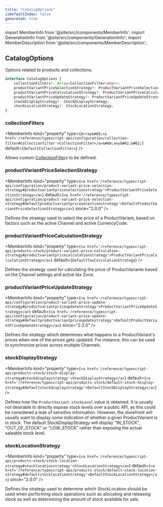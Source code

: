 ```yaml
---
title: "CatalogOptions"
isDefaultIndex: false
generated: true
---
```

<!-- This file was generated from the Vendure source. Do not modify. Instead, re-run the "docs:build" script -->
import MemberInfo from '@site/src/components/MemberInfo';
import GenerationInfo from '@site/src/components/GenerationInfo';
import MemberDescription from '@site/src/components/MemberDescription';


## CatalogOptions

<GenerationInfo sourceFile="packages/core/src/config/vendure-config.ts" sourceLine="676" packageName="@vendure/core" />

Options related to products and collections.

```ts title="Signature"
interface CatalogOptions {
    collectionFilters?: Array<CollectionFilter<any>>;
    productVariantPriceSelectionStrategy?: ProductVariantPriceSelectionStrategy;
    productVariantPriceCalculationStrategy?: ProductVariantPriceCalculationStrategy;
    productVariantPriceUpdateStrategy?: ProductVariantPriceUpdateStrategy;
    stockDisplayStrategy?: StockDisplayStrategy;
    stockLocationStrategy?: StockLocationStrategy;
}
```

<div className="members-wrapper">

### collectionFilters

<MemberInfo kind="property" type={`Array&#60;<a href='/reference/typescript-api/configuration/collection-filter#collectionfilter'>CollectionFilter</a>&#60;any&#62;&#62;`} default={`defaultCollectionFilters`}   />

Allows custom <a href='/reference/typescript-api/configuration/collection-filter#collectionfilter'>CollectionFilter</a>s to be defined.
### productVariantPriceSelectionStrategy

<MemberInfo kind="property" type={`<a href='/reference/typescript-api/configuration/product-variant-price-selection-strategy#productvariantpriceselectionstrategy'>ProductVariantPriceSelectionStrategy</a>`} default={`<a href='/reference/typescript-api/configuration/product-variant-price-selection-strategy#defaultproductvariantpriceselectionstrategy'>DefaultProductVariantPriceSelectionStrategy</a>`}  since="2.0.0"  />

Defines the strategy used to select the price of a ProductVariant, based on factors
such as the active Channel and active CurrencyCode.
### productVariantPriceCalculationStrategy

<MemberInfo kind="property" type={`<a href='/reference/typescript-api/products-stock/product-variant-price-calculation-strategy#productvariantpricecalculationstrategy'>ProductVariantPriceCalculationStrategy</a>`} default={`DefaultTaxCalculationStrategy`}   />

Defines the strategy used for calculating the price of ProductVariants based
on the Channel settings and active tax Zone.
### productVariantPriceUpdateStrategy

<MemberInfo kind="property" type={`<a href='/reference/typescript-api/configuration/product-variant-price-update-strategy#productvariantpriceupdatestrategy'>ProductVariantPriceUpdateStrategy</a>`} default={`<a href='/reference/typescript-api/configuration/product-variant-price-update-strategy#defaultproductvariantpriceupdatestrategy'>DefaultProductVariantPriceUpdateStrategy</a>`}  since="2.2.0"  />

Defines the strategy which determines what happens to a ProductVariant's prices
when one of the prices gets updated. For instance, this can be used to synchronize
prices across multiple Channels.
### stockDisplayStrategy

<MemberInfo kind="property" type={`<a href='/reference/typescript-api/products-stock/stock-display-strategy#stockdisplaystrategy'>StockDisplayStrategy</a>`} default={`<a href='/reference/typescript-api/products-stock/default-stock-display-strategy#defaultstockdisplaystrategy'>DefaultStockDisplayStrategy</a>`}   />

Defines how the `ProductVariant.stockLevel` value is obtained. It is usually not desirable
to directly expose stock levels over a public API, as this could be considered a leak of
sensitive information. However, the storefront will usually want to display _some_ indication
of whether a given ProductVariant is in stock. The default StockDisplayStrategy will
display "IN_STOCK", "OUT_OF_STOCK" or "LOW_STOCK" rather than exposing the actual saleable
stock level.
### stockLocationStrategy

<MemberInfo kind="property" type={`<a href='/reference/typescript-api/products-stock/stock-location-strategy#stocklocationstrategy'>StockLocationStrategy</a>`} default={`<a href='/reference/typescript-api/products-stock/default-stock-location-strategy#defaultstocklocationstrategy'>DefaultStockLocationStrategy</a>`}  since="2.0.0"  />

Defines the strategy used to determine which StockLocation should be used when performing
stock operations such as allocating and releasing stock as well as determining the
amount of stock available for sale.


</div>
